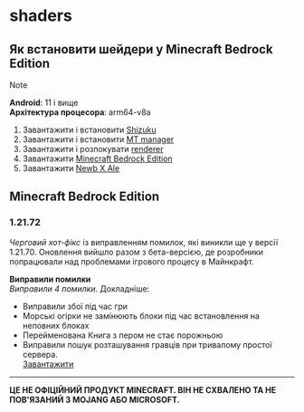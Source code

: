 # shaders
## Як встановити шейдери у Minecraft Bedrock Edition
> [!NOTE]
> **Android**: 11 і вище
> <br>
> **Архітектура процесора**: arm64-v8a
> <br>
1. Завантажити і встановити [Shizuku](https://shizuku.rikka.app/download/)
2. Завантажити і встановити [MT manager](https://github.com/uzvarUA/shaders/releases/download/files/MT2.18.2.apk)
3. Завантажити і розпокувати [renderer](https://github.com/uzvarUA/shaders/releases/download/files/renderer.zip)
4. Завантажити [Minecraft Bedrock Edition](#minecraft-bedrock-edition)
5. Завантажити [Newb X Ale](https://github.com/uzvarUA/shaders/releases/download/files/Newb.X.Ale.v2.Renewed.-.Android.mcpack) <br>
## Minecraft Bedrock Edition
### 1.21.72
*Черговий хот-фікс* із виправленням помилок, які виникли ще у версії 1.21.70. Оновлення вийшло разом з бета-версією, де розробники попрацювали над проблемами ігрового процесу в Майнкрафт.

**Виправили помилки** <br>
*Виправили 4 помилки.* Докладніше:
* Виправили збої під час гри
* Морські огірки не замінюють блоки під час встановлення на неповних блоках
* Перейменована Книга з пером не стає порожньою
* Виправили пошук розташування гравців при тривалому простої сервера. <br>
[Завантажити](https://github.com/uzvarUA/shaders/releases/download/files/minecraft-1-21-72-01-arm64-v8a-xbox-servers.apk)
***
**ЦЕ НЕ ОФІЦІЙНИЙ ПРОДУКТ MINECRAFT. ВІН НЕ СХВАЛЕНО ТА НЕ ПОВ'ЯЗАНИЙ З MOJANG АБО MICROSOFT.**
